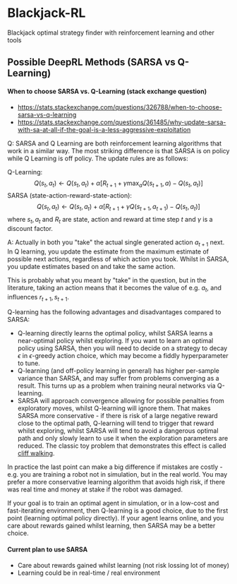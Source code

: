 # Blackjack-RL

Blackjack optimal strategy finder with reinforcement learning and other tools


## Possible DeepRL Methods (SARSA vs Q-Learning)

#### When to choose SARSA vs. Q-Learning (stack exchange question)

* https://stats.stackexchange.com/questions/326788/when-to-choose-sarsa-vs-q-learning
* https://stats.stackexchange.com/questions/361485/why-update-sarsa-with-sa-at-all-if-the-goal-is-a-less-aggressive-exploitation

Q: SARSA and Q Learning are both reinforcement learning algorithms that work in a similar way. The most striking difference is that SARSA is on policy while Q Learning is off policy. The update rules are as follows:

Q-Learning:
$$
    Q(s_t,a_t) \leftarrow Q(s_t,a_t) + \alpha [ R_{t+1}+\gamma \max_{a}Q(s_{t+1},a)-Q(s_t,a_t) ]
$$
SARSA (state-action-reward-state-action):
$$
    Q(s_t,a_t) \leftarrow Q(s_t,a_t) + \alpha [ R_{t+1}+\gamma Q(s_{t+1},a_{t+1})-Q(s_t,a_t) ]
$$
where $s_t,a_t$ and $R_t$ are state, action and reward at time step $t$ and $\gamma$ is a discount factor.

A: Actually in both you "take" the actual single generated action $a_{t+1}$ next. In Q learning, you update the estimate from the maximum estimate of possible next actions, regardless of which action you took. Whilst in SARSA, you update estimates based on and take the same action. 

This is probably what you meant by "take" in the question, but in the literature, taking an action means that it becomes the value of e.g. $a_{t}$, and influences $r_{t+1}, s_{t+1}$.

Q-learning has the following advantages and disadvantages compared to SARSA:

* Q-learning directly learns the optimal policy, whilst SARSA learns a near-optimal policy whilst exploring. If you want to learn an optimal policy using SARSA, then you will need to decide on a strategy to decay $\epsilon$ in $\epsilon$-greedy action choice, which may become a fiddly hyperparameter to tune.
* Q-learning (and off-policy learning in general) has higher per-sample variance than SARSA, and may suffer from problems converging as a result. This turns up as a problem when training neural networks via Q-learning.
* SARSA will approach convergence allowing for possible penalties from exploratory moves, whilst Q-learning will ignore them. That makes SARSA more conservative - if there is risk of a large negative reward close to the optimal path, Q-learning will tend to trigger that reward whilst exploring, whilst SARSA will tend to avoid a dangerous optimal path and only slowly learn to use it when the exploration parameters are reduced. The classic toy problem that demonstrates this effect is called [cliff walking](https://github.com/cvhu/CliffWalking). 

In practice the last point can make a big difference if mistakes are costly - e.g. you are training a robot not in simulation, but in the real world. You may prefer a more conservative learning algorithm that avoids high risk, if there was real time and money at stake if the robot was damaged.

If your goal is to train an optimal agent in simulation, or in a low-cost and fast-iterating environment, then Q-learning is a good choice, due to the first point (learning optimal policy directly). If your agent learns online, and you care about rewards gained whilst learning, then SARSA may be a better choice.

#### Current plan to use SARSA

* Care about rewards gained whilst learning (not risk lossing lot of money)
* Learning could be in real-time / real environment
